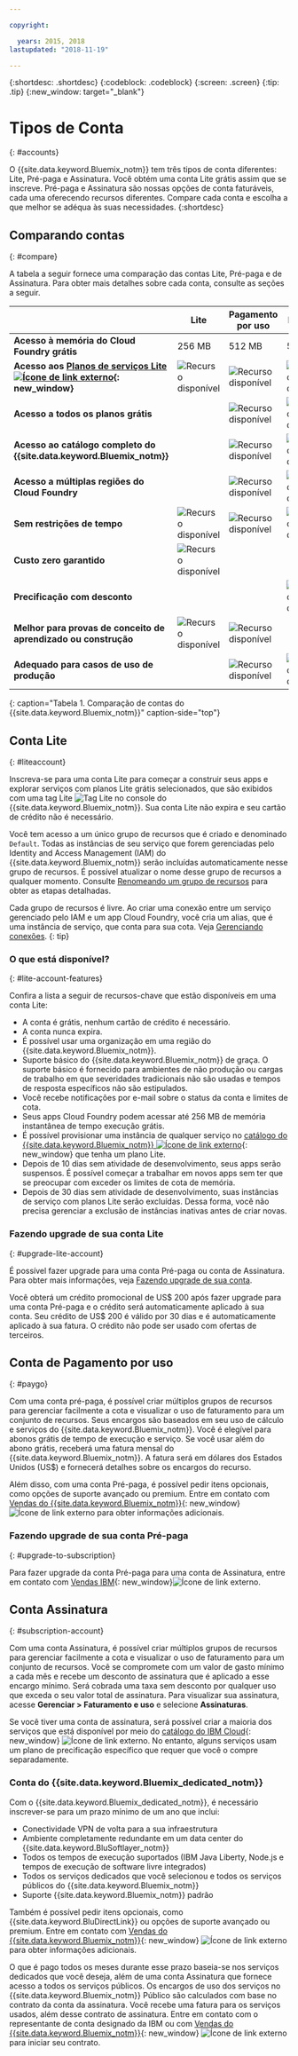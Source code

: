 ```yaml
---

copyright:

  years: 2015, 2018
lastupdated: "2018-11-19"

---
```


{:shortdesc: .shortdesc}
{:codeblock: .codeblock}
{:screen: .screen}
{:tip: .tip}
{:new_window: target="_blank"}

# Tipos de Conta
{: #accounts}

O {{site.data.keyword.Bluemix_notm}} tem três tipos de conta diferentes: Lite, Pré-paga e Assinatura. Você obtém uma conta Lite grátis assim que se inscreve. Pré-paga e Assinatura são nossas opções de conta faturáveis, cada uma oferecendo recursos diferentes. Compare cada conta e escolha a que melhor se adéqua às suas necessidades.
{:shortdesc}


## Comparando contas
{: #compare}

A tabela a seguir fornece uma comparação das contas Lite, Pré-paga e de Assinatura. Para obter mais detalhes sobre cada conta, consulte as seções a seguir.

|  | Lite  | Pagamento por uso | Inscrição |
|--------------------|--------------------|--------------------|--------------------|
| **Acesso à memória do Cloud Foundry grátis** | 256 MB | 512 MB | 512 MB |
| **Acesso aos [Planos de serviços Lite ![Ícone de link externo](../icons/launch-glyph.svg "Ícone de link externo")](https://{DomainName}/catalog/?search=label:lite){: new_window}** | ![Recurso disponível](../icons/icon_enabled.svg) | ![Recurso disponível](../icons/icon_enabled.svg) | ![Recurso disponível](../icons/icon_enabled.svg) |
| **Acesso a todos os planos grátis** |  | ![Recurso disponível](../icons/icon_enabled.svg) | ![Recurso disponível](../icons/icon_enabled.svg) |
| **Acesso ao catálogo completo do {{site.data.keyword.Bluemix_notm}}** |  | ![Recurso disponível](../icons/icon_enabled.svg) | ![Recurso disponível](../icons/icon_enabled.svg) |
| **Acesso a múltiplas regiões do Cloud Foundry** |  | ![Recurso disponível](../icons/icon_enabled.svg) | ![Recurso disponível](../icons/icon_enabled.svg) |
| **Sem restrições de tempo** | ![Recurso disponível](../icons/icon_enabled.svg) | ![Recurso disponível](../icons/icon_enabled.svg) | ![Recurso disponível](../icons/icon_enabled.svg) |
| **Custo zero garantido** | ![Recurso disponível](../icons/icon_enabled.svg) |  |  |
| **Precificação com desconto** |  |  | ![Recurso disponível](../icons/icon_enabled.svg) |
| **Melhor para provas de conceito de aprendizado ou construção** | ![Recurso disponível](../icons/icon_enabled.svg) | ![Recurso disponível](../icons/icon_enabled.svg) |  |
| **Adequado para casos de uso de produção** |  | ![Recurso disponível](../icons/icon_enabled.svg) | ![Recurso disponível](../icons/icon_enabled.svg) |
{: caption="Tabela 1. Comparação de contas do {{site.data.keyword.Bluemix_notm}}" caption-side="top"}


## Conta Lite
{: #liteaccount}

Inscreva-se para uma conta Lite para começar a construir seus apps e explorar serviços com planos Lite grátis selecionados, que são exibidos com uma tag Lite ![Tag Lite](../icons/Lite.svg) no console do {{site.data.keyword.Bluemix_notm}}. Sua conta Lite não expira e seu cartão de crédito não é necessário.

Você tem acesso a um único grupo de recursos que é criado e denominado `Default`. Todas as instâncias de seu serviço que forem gerenciadas pelo Identity and Access Management (IAM) do {{site.data.keyword.Bluemix_notm}} serão incluídas automaticamente nesse grupo de recursos. É possível atualizar o nome desse grupo de recursos a qualquer momento. Consulte [Renomeando um grupo de recursos](/docs/resources/resourcegroups.html#renaming-a-resource-group) para obter as etapas detalhadas.

Cada grupo de recursos é livre. Ao criar uma conexão entre um serviço gerenciado pelo IAM e um app Cloud Foundry, você cria um alias, que é uma instância de serviço, que conta para sua cota. Veja [Gerenciando conexões](/docs/resources/connecting_apps.html#connect_app).
{: tip}

### O que está disponível?
{: #lite-account-features}

Confira a lista a seguir de recursos-chave que estão disponíveis em uma conta Lite:

   * A conta é grátis, nenhum cartão de crédito é necessário.
   * A conta nunca expira.
   * É possível usar uma organização em uma região do {{site.data.keyword.Bluemix_notm}}.
   * Suporte básico do {{site.data.keyword.Bluemix_notm}} de graça. O suporte básico é fornecido para ambientes de não produção ou cargas de trabalho em que severidades tradicionais não são usadas e tempos de resposta específicos não são estipulados.
   * Você recebe notificações por e-mail sobre o status da conta e limites de cota.
   * Seus apps Cloud Foundry podem acessar até 256 MB de memória instantânea de tempo execução grátis.
   * É possível provisionar uma instância de qualquer serviço no [catálogo do {{site.data.keyword.Bluemix_notm}} ![Ícone de link externo](../icons/launch-glyph.svg "Ícone de link externo")](https://cloud.ibm.com/catalog/?search=label:lite%20lite){: new_window} que tenha um plano Lite.
   * Depois de 10 dias sem atividade de desenvolvimento, seus apps serão suspensos. É possível começar a trabalhar em novos apps sem ter que se preocupar com exceder os limites de cota de memória.
   * Depois de 30 dias sem atividade de desenvolvimento, suas instâncias de serviço com planos Lite serão excluídas. Dessa forma, você não precisa gerenciar a exclusão de instâncias inativas antes de criar novas.

### Fazendo upgrade de sua conta Lite
{: #upgrade-lite-account}

É possível fazer upgrade para uma conta Pré-paga ou conta de Assinatura. Para obter mais informações, veja [Fazendo upgrade de sua conta](/docs/account/account_settings.html#upgrading-account).

Você obterá um crédito promocional de US$ 200 após fazer upgrade para uma conta Pré-paga e o crédito será automaticamente aplicado à sua conta. Seu crédito de US$ 200 é válido por 30 dias e é automaticamente aplicado à sua fatura. O crédito não pode ser usado com ofertas de terceiros.

## Conta de Pagamento por uso
{: #paygo}

Com uma conta pré-paga, é possível criar múltiplos grupos de recursos para gerenciar facilmente a cota e visualizar o uso de faturamento para um conjunto de recursos. Seus encargos são baseados em seu uso de cálculo e serviços do {{site.data.keyword.Bluemix_notm}}. Você é elegível para abonos grátis de tempo de execução e serviço. Se você usar além do abono grátis, receberá uma fatura mensal do {{site.data.keyword.Bluemix_notm}}. A fatura será em dólares dos Estados Unidos (US$) e fornecerá detalhes sobre os encargos do recurso.

Além disso, com uma conta Pré-paga, é possível pedir itens opcionais, como opções de suporte avançado ou premium. Entre em contato com [Vendas do {{site.data.keyword.Bluemix_notm}}](https://www.ibm.com/cloud-computing/bluemix/contact-us){: new_window} ![Ícone de link externo](../icons/launch-glyph.svg) para obter informações adicionais.


### Fazendo upgrade de sua conta Pré-paga
{: #upgrade-to-subscription}

Para fazer upgrade da conta Pré-paga para uma conta de Assinatura, entre em contato com [Vendas IBM](https://www.ibm.com/cloud-computing/bluemix/contact-us){: new_window}![Ícone de link externo](../icons/launch-glyph.svg "Ícone de link externo").

## Conta Assinatura
{: #subscription-account}

Com uma conta Assinatura, é possível criar múltiplos grupos de recursos para gerenciar facilmente a cota e visualizar o uso de faturamento para um conjunto de recursos. Você se compromete com um valor de gasto mínimo a cada mês e recebe um desconto de assinatura que é aplicado a esse encargo mínimo. Será cobrada uma taxa sem desconto por qualquer uso que exceda o seu valor total de assinatura. Para visualizar sua assinatura, acesse **Gerenciar > Faturamento e uso** e selecione **Assinaturas**. 

Se você tiver uma conta de assinatura, será possível criar a maioria dos serviços que está disponível por meio do [catálogo do IBM Cloud](https://cloud.ibm.com/catalog/){: new_window} ![Ícone de link externo](../icons/launch-glyph.svg "Ícone de link externo"). No entanto, alguns serviços usam um plano de precificação específico que requer que você o compre separadamente.

### Conta do {{site.data.keyword.Bluemix_dedicated_notm}}
Com o {{site.data.keyword.Bluemix_dedicated_notm}}, é necessário inscrever-se para um prazo mínimo de um ano que inclui:

   * Conectividade VPN de volta para a sua infraestrutura
   * Ambiente completamente redundante em um data center do {{site.data.keyword.BluSoftlayer_notm}}
   * Todos os tempos de execução suportados (IBM Java Liberty, Node.js e tempos de execução de software livre integrados)
   * Todos os serviços dedicados que você selecionou e todos os serviços públicos do {{site.data.keyword.Bluemix_notm}}
   * Suporte {{site.data.keyword.Bluemix_notm}} padrão

Também é possível pedir itens opcionais, como {{site.data.keyword.BluDirectLink}} ou opções de suporte avançado ou premium. Entre em contato com [Vendas do {{site.data.keyword.Bluemix_notm}}](https://www.ibm.com/cloud-computing/bluemix/contact-us){: new_window} ![Ícone de link externo](../icons/launch-glyph.svg) para obter informações adicionais.

O que é pago todos os meses durante esse prazo baseia-se nos serviços dedicados que você deseja, além de uma conta Assinatura que fornece acesso a todos os serviços públicos. Os encargos de uso dos serviços no {{site.data.keyword.Bluemix_notm}} Público são calculados com base no contrato da conta da assinatura. Você recebe
uma fatura para os serviços usados, além desse contrato de
assinatura. Entre em contato com o representante de conta designado da IBM ou com [Vendas do {{site.data.keyword.Bluemix_notm}}](https://www.ibm.com/cloud-computing/bluemix/contact-us){: new_window} ![Ícone de link externo](../icons/launch-glyph.svg) para iniciar seu contrato.

